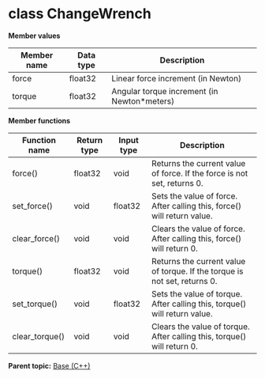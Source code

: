 # class ChangeWrench

 **Member values** 

|Member name|Data type|Description|
|-----------|---------|-----------|
|force|float32|Linear force increment \(in Newton\)|
|torque|float32|Angular torque increment \(in Newton\*meters\)|

 **Member functions** 

|Function name|Return type|Input type|Description|
|-------------|-----------|----------|-----------|
|force\(\)|float32|void|Returns the current value of force. If the force is not set, returns 0.|
|set\_force\(\)|void|float32|Sets the value of force. After calling this, force\(\) will return value.|
|clear\_force\(\)|void|void|Clears the value of force. After calling this, force\(\) will return 0.|
|torque\(\)|float32|void|Returns the current value of torque. If the torque is not set, returns 0.|
|set\_torque\(\)|void|float32|Sets the value of torque. After calling this, torque\(\) will return value.|
|clear\_torque\(\)|void|void|Clears the value of torque. After calling this, torque\(\) will return 0.|

**Parent topic:** [Base \(C++\)](../../summary_pages/Base.md)

